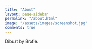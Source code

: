 ```yaml
---
title: "About"
layout: page-sidebar
permalink: "/about.html"
image: "/assets/images/screenshot.jpg"
comments: true
---
```

Dibuat <i class="fa fa-heart text-danger"></i> by Brafie.

